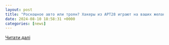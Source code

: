 ```yaml
---
layout: post
title: "Роскошное авто или троян? Хакеры из APT28 играют на ваших желаниях"
date: 2024-08-10 18:58:31 +0000
categories: [news]
---
```


[Читати далі](https://www.securitylab.ru/news/550820.php)
